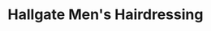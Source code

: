 ---
title: "Hallgate Men's Hairdressing"
url: /cottingham/hallgate-mens-hairdressing/
shop: hairdresser
---